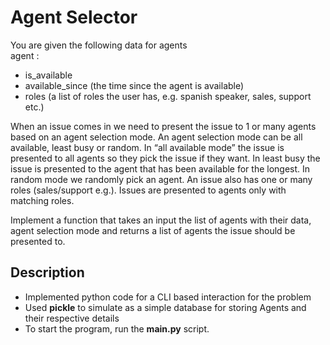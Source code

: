 # Agent Selector
You are given the following data for agents <br>
agent :
* is_available
* available_since (the time since the agent is available)
* roles (a list of roles the user has, e.g. spanish speaker, sales, support etc.) 

When an issue comes in we need to present the issue to 1 or many agents based on an agent selection mode. An agent selection mode can be all available, least busy or random. In “all available mode” the issue is presented to all agents so they pick the issue if they want. In least busy the issue is presented to the agent that has been available for the longest. In random mode we randomly pick an agent. An issue also has one or many roles (sales/support e.g.). Issues are presented to agents only with matching roles.

Implement a function that takes an input the list of agents with their data, agent selection mode and returns a list of agents the issue should be presented to.  

## Description
* Implemented python code for a CLI based interaction for the problem
* Used **pickle** to simulate as a simple database for storing Agents and their respective details
* To start the program, run the **main.py** script.